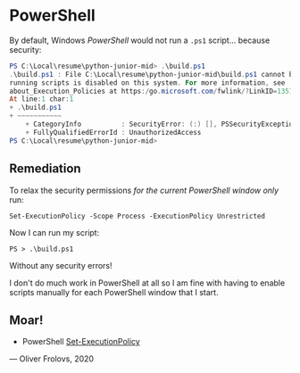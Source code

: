 # PowerShell 

By default, Windows *PowerShell* would not run a `.ps1` script... because security:

```PowerShell
PS C:\Local\resume\python-junior-mid> .\build.ps1
.\build.ps1 : File C:\Local\resume\python-junior-mid\build.ps1 cannot be loaded because
running scripts is disabled on this system. For more information, see
about_Execution_Policies at https:/go.microsoft.com/fwlink/?LinkID=135170.
At line:1 char:1
+ .\build.ps1
+ ~~~~~~~~~~~
    + CategoryInfo          : SecurityError: (:) [], PSSecurityException
    + FullyQualifiedErrorId : UnauthorizedAccess
PS C:\Local\resume\python-junior-mid>
```

## Remediation

To relax the security permissions *for the current PowerShell window only* run:

```
Set-ExecutionPolicy -Scope Process -ExecutionPolicy Unrestricted
```

Now I can run my script:

```
PS > .\build.ps1
```

Without any security errors!

I don't do much work in PowerShell at all so I am fine with having to enable scripts manually for each PowerShell window that I start.

## Moar!

* PowerShell [Set-ExecutionPolicy](https://docs.microsoft.com/en-gb/powershell/module/microsoft.powershell.security/set-executionpolicy?view=powershell-7)

&mdash; Oliver Frolovs, 2020